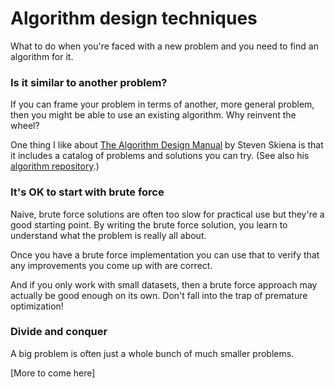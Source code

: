 # Algorithm design techniques

What to do when you're faced with a new problem and you need to find an algorithm for it.

### Is it similar to another problem?

If you can frame your problem in terms of another, more general problem, then you might be able to use an existing algorithm. Why reinvent the wheel?

One thing I like about [The Algorithm Design Manual](http://www.algorist.com) by Steven Skiena is that it includes a catalog of problems and solutions you can try. (See also his [algorithm repository](http://www3.cs.stonybrook.edu/~algorith/).)

### It's OK to start with brute force

Naive, brute force solutions are often too slow for practical use but they're a good starting point. By writing the brute force solution, you learn to understand what the problem is really all about.

Once you have a brute force implementation you can use that to verify that any improvements you come up with are correct. 

And if you only work with small datasets, then a brute force approach may actually be good enough on its own. Don't fall into the trap of premature optimization!

### Divide and conquer

A big problem is often just a whole bunch of much smaller problems.

[More to come here]
